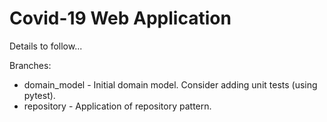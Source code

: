 # Covid-19 Web Application

Details to follow...

Branches:
- domain_model - Initial domain model. Consider adding unit tests (using pytest).
- repository   - Application of repository pattern.